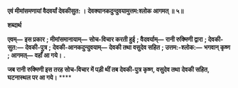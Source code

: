 **एवं मीमांसमणायां वैदवर्यां देवकीसुत: ।** **देवक्यानकदुन्दुवयामुत्तम:श्लोक आगमत् ॥ ५॥** 

**शब्दार्थ** 

**एवम्—** **इस प्रकार** **; मीमांसमानायाम्—** **सोच-विचार करती हुई** **; वैदवर्याम्—** **रानी रुक्मिणी द्वारा** **; देवकी-सुत:—** **देवकी-पुत्र** **;** **देवकी-आनकदुन्दुवयाम्—** **देवकी तथा वसुदेव सहित** **; उत्तम:-श्लोक:—** **भगवान् कृष्ण** **; आगमत्—** **वहाँ आ गये।** **.** 

**जब रानी रुक्मिणी इस तरह सोच-विचार में पड़ी थीं तब देवकी-पुत्र कृष्ण, वसुदेव तथा** **देवकी सहित, घटनास्थल पर आ गये।** **** 